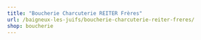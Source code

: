 ```yaml
---
title: "Boucherie Charcuterie REITER Frères"
url: /baigneux-les-juifs/boucherie-charcuterie-reiter-freres/
shop: boucherie
---
```

